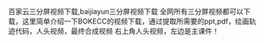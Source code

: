百家云三分屏视频下载,baijiayun三分屏视频下载
全网所有三分屏视频都可以下载，这里简单介绍一下BOKECC的视频下载，通过提取所需要的ppt,pdf，绘画轨迹代码，人头视频，最终合成视频
右上角人头视频，左边是主课件！
